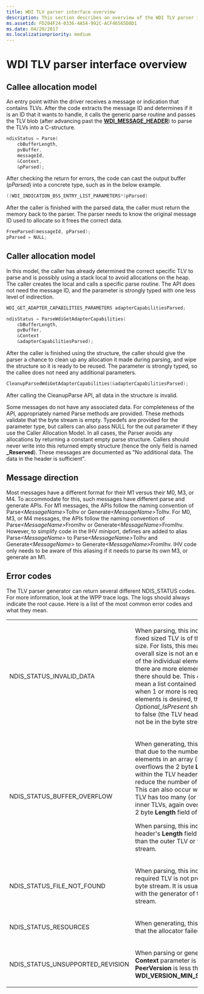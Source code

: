 ```yaml
---
title: WDI TLV parser interface overview
description: This section describes an overview of the WDI TLV parser interface
ms.assetid: FD204F24-0336-4A54-992C-ACF46565D8D1
ms.date: 04/20/2017
ms.localizationpriority: medium
---
```


# WDI TLV parser interface overview


## Callee allocation model


An entry point within the driver receives a message or indication that contains TLVs. After the code extracts the message ID and determines if it is an ID that it wants to handle, it calls the generic parse routine and passes the TLV blob (after advancing past the [**WDI\_MESSAGE\_HEADER**](https://docs.microsoft.com/windows-hardware/drivers/ddi/dot11wdi/ns-dot11wdi-_wdi_message_header)) to parse the TLVs into a C-structure.

```c
ndisStatus = Parse(
    cbBufferLength,
    pvBuffer,
    messageId,
    &Context,
    &pParsed);
```

After checking the return for errors, the code can cast the output buffer (*pParsed*) into a concrete type, such as in the below example.

```c
((WDI_INDICATION_BSS_ENTRY_LIST_PARAMETERS*)pParsed)
```

After the caller is finished with the parsed data, the caller must return the memory back to the parser. The parser needs to know the original message ID used to allocate so it frees the correct data.

```c
FreeParsed(messageId, pParsed);
pParsed = NULL;
```

## Caller allocation model


In this model, the caller has already determined the correct specific TLV to parse and is possibly using a stack local to avoid allocations on the heap. The caller creates the local and calls a specific parse routine. The API does not need the message ID, and the parameter is strongly typed with one less level of indirection.

```c
WDI_GET_ADAPTER_CAPABILITIES_PARAMETERS adapterCapabilitiesParsed;

ndisStatus = ParseWdiGetAdapterCapabilities(
    cbBufferLength,
    pvBuffer,
    &Context
    &adapterCapabilitiesParsed);
```

After the caller is finished using the structure, the caller should give the parser a chance to clean up any allocation it made during parsing, and wipe the structure so it is ready to be reused. The parameter is strongly typed, so the callee does not need any additional parameters.

```c
CleanupParsedWdiGetAdapterCapabilities(&adapterCapabilitiesParsed);
```

After calling the CleanupParse API, all data in the structure is invalid.

Some messages do not have any associated data. For completeness of the API, appropriately named Parse methods are provided. These methods validate that the byte stream is empty. Typedefs are provided for the parameter type, but callers can also pass NULL for the out parameter if they use the Caller Allocation Model. In all cases, the Parser avoids any allocations by returning a constant empty parse structure. Callers should never write into this returned empty structure (hence the only field is named **\_Reserved**). These messages are documented as "No additional data. The data in the header is sufficient".

## Message direction


Most messages have a different format for their M1 versus their M0, M3, or M4. To accommodate for this, such messages have different parse and generate APIs. For M1 messages, the APIs follow the naming convention of Parse<em>&lt;MessageName&gt;</em>ToIhv or Generate<em>&lt;MessageName&gt;</em>ToIhv. For M0, M3, or M4 messages, the APIs follow the naming convention of Parse<em>&lt;MessageName&gt;</em>FromIhv or Generate<em>&lt;MessageName&gt;</em>FromIhv. However, to simplify code in the IHV miniport, defines are added to alias Parse<em>&lt;MessageName&gt;</em> to Parse<em>&lt;MessageName&gt;</em>ToIhv and Generate<em>&lt;MessageName&gt;</em> to Generate<em>&lt;MessageName&gt;</em>FromIhv. IHV code only needs to be aware of this aliasing if it needs to parse its own M3, or generate an M1.

## Error codes


The TLV parser generator can return several different NDIS\_STATUS codes. For more information, look at the WPP trace logs. The logs should always indicate the root cause. Here is a list of the most common error codes and what they mean.

<table>
<colgroup>
<col width="50%" />
<col width="50%" />
</colgroup>
<tbody>
<tr class="odd">
<td align="left"><p>NDIS_STATUS_INVALID_DATA</p></td>
<td align="left"><p>When parsing, this indicates that a fixed sized TLV is of the incorrect size. For lists, this means the overall size is not an even multiple of the individual element size, or there are more elements than there should be. This could also mean a list contained 0 elements, when 1 or more is required. If 0 elements is desired, then <em>Optional_IsPresent</em> should be set to false (the TLV header should not be in the byte stream).</p></td>
</tr>
<tr class="even">
<td align="left"><p>NDIS_STATUS_BUFFER_OVERFLOW</p></td>
<td align="left"><p>When generating, this indicates that due to the number of elements in an array (list), it overflows the 2 byte <strong>Length</strong> field within the TLV header. You should reduce the number of elements. This can also occur when an outer TLV has too many (or too large of) inner TLVs, again overflowing the 2 byte <strong>Length</strong> field of the header.</p>
<p>When parsing, this indicates a TLV header's <strong>Length</strong> field is larger than the outer TLV or the byte stream.</p></td>
</tr>
<tr class="odd">
<td align="left"><p>NDIS_STATUS_FILE_NOT_FOUND</p></td>
<td align="left"><p>When parsing, this indicates that a required TLV is not present in the byte stream. It is usually a bug with the generator of the byte stream.</p></td>
</tr>
<tr class="even">
<td align="left"><p>NDIS_STATUS_RESOURCES</p></td>
<td align="left"><p>When generating, this indicates that the allocator failed.</p></td>
</tr>
<tr class="odd">
<td align="left"><p>NDIS_STATUS_UNSUPPORTED_REVISION</p></td>
<td align="left"><p>When parsing or generating, the <strong>Context</strong> parameter is NULL, or the <strong>PeerVersion</strong> is less than <strong>WDI_VERSION_MIN_SUPPORTED</strong>.</p></td>
</tr>
</tbody>
</table>

 

 

 





